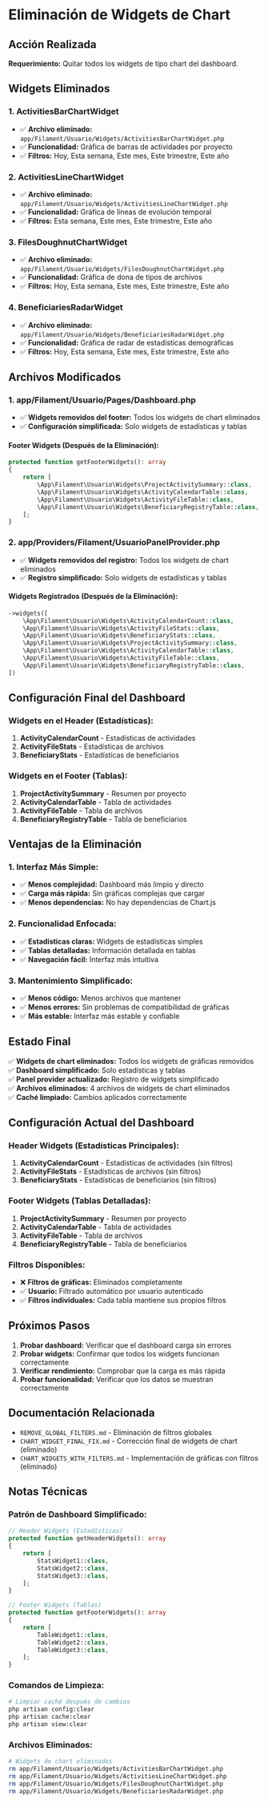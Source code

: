 # Eliminación de Widgets de Chart

## Acción Realizada

**Requerimiento:** Quitar todos los widgets de tipo chart del dashboard.

## Widgets Eliminados

### **1. ActivitiesBarChartWidget**
- ✅ **Archivo eliminado:** `app/Filament/Usuario/Widgets/ActivitiesBarChartWidget.php`
- ✅ **Funcionalidad:** Gráfica de barras de actividades por proyecto
- ✅ **Filtros:** Hoy, Esta semana, Este mes, Este trimestre, Este año

### **2. ActivitiesLineChartWidget**
- ✅ **Archivo eliminado:** `app/Filament/Usuario/Widgets/ActivitiesLineChartWidget.php`
- ✅ **Funcionalidad:** Gráfica de líneas de evolución temporal
- ✅ **Filtros:** Esta semana, Este mes, Este trimestre, Este año

### **3. FilesDoughnutChartWidget**
- ✅ **Archivo eliminado:** `app/Filament/Usuario/Widgets/FilesDoughnutChartWidget.php`
- ✅ **Funcionalidad:** Gráfica de dona de tipos de archivos
- ✅ **Filtros:** Hoy, Esta semana, Este mes, Este trimestre, Este año

### **4. BeneficiariesRadarWidget**
- ✅ **Archivo eliminado:** `app/Filament/Usuario/Widgets/BeneficiariesRadarWidget.php`
- ✅ **Funcionalidad:** Gráfica de radar de estadísticas demográficas
- ✅ **Filtros:** Hoy, Esta semana, Este mes, Este trimestre, Este año

## Archivos Modificados

### **1. app/Filament/Usuario/Pages/Dashboard.php**
- ✅ **Widgets removidos del footer:** Todos los widgets de chart eliminados
- ✅ **Configuración simplificada:** Solo widgets de estadísticas y tablas

#### **Footer Widgets (Después de la Eliminación):**
```php
protected function getFooterWidgets(): array
{
    return [
        \App\Filament\Usuario\Widgets\ProjectActivitySummary::class,
        \App\Filament\Usuario\Widgets\ActivityCalendarTable::class,
        \App\Filament\Usuario\Widgets\ActivityFileTable::class,
        \App\Filament\Usuario\Widgets\BeneficiaryRegistryTable::class,
    ];
}
```

### **2. app/Providers/Filament/UsuarioPanelProvider.php**
- ✅ **Widgets removidos del registro:** Todos los widgets de chart eliminados
- ✅ **Registro simplificado:** Solo widgets de estadísticas y tablas

#### **Widgets Registrados (Después de la Eliminación):**
```php
->widgets([
    \App\Filament\Usuario\Widgets\ActivityCalendarCount::class,
    \App\Filament\Usuario\Widgets\ActivityFileStats::class,
    \App\Filament\Usuario\Widgets\BeneficiaryStats::class,
    \App\Filament\Usuario\Widgets\ProjectActivitySummary::class,
    \App\Filament\Usuario\Widgets\ActivityCalendarTable::class,
    \App\Filament\Usuario\Widgets\ActivityFileTable::class,
    \App\Filament\Usuario\Widgets\BeneficiaryRegistryTable::class,
])
```

## Configuración Final del Dashboard

### **Widgets en el Header (Estadísticas):**
1. **ActivityCalendarCount** - Estadísticas de actividades
2. **ActivityFileStats** - Estadísticas de archivos
3. **BeneficiaryStats** - Estadísticas de beneficiarios

### **Widgets en el Footer (Tablas):**
1. **ProjectActivitySummary** - Resumen por proyecto
2. **ActivityCalendarTable** - Tabla de actividades
3. **ActivityFileTable** - Tabla de archivos
4. **BeneficiaryRegistryTable** - Tabla de beneficiarios

## Ventajas de la Eliminación

### **1. Interfaz Más Simple:**
- ✅ **Menos complejidad:** Dashboard más limpio y directo
- ✅ **Carga más rápida:** Sin gráficas complejas que cargar
- ✅ **Menos dependencias:** No hay dependencias de Chart.js

### **2. Funcionalidad Enfocada:**
- ✅ **Estadísticas claras:** Widgets de estadísticas simples
- ✅ **Tablas detalladas:** Información detallada en tablas
- ✅ **Navegación fácil:** Interfaz más intuitiva

### **3. Mantenimiento Simplificado:**
- ✅ **Menos código:** Menos archivos que mantener
- ✅ **Menos errores:** Sin problemas de compatibilidad de gráficas
- ✅ **Más estable:** Interfaz más estable y confiable

## Estado Final

✅ **Widgets de chart eliminados:** Todos los widgets de gráficas removidos  
✅ **Dashboard simplificado:** Solo estadísticas y tablas  
✅ **Panel provider actualizado:** Registro de widgets simplificado  
✅ **Archivos eliminados:** 4 archivos de widgets de chart eliminados  
✅ **Caché limpiado:** Cambios aplicados correctamente  

## Configuración Actual del Dashboard

### **Header Widgets (Estadísticas Principales):**
1. **ActivityCalendarCount** - Estadísticas de actividades (sin filtros)
2. **ActivityFileStats** - Estadísticas de archivos (sin filtros)
3. **BeneficiaryStats** - Estadísticas de beneficiarios (sin filtros)

### **Footer Widgets (Tablas Detalladas):**
1. **ProjectActivitySummary** - Resumen por proyecto
2. **ActivityCalendarTable** - Tabla de actividades
3. **ActivityFileTable** - Tabla de archivos
4. **BeneficiaryRegistryTable** - Tabla de beneficiarios

### **Filtros Disponibles:**
- ❌ **Filtros de gráficas:** Eliminados completamente
- ✅ **Usuario:** Filtrado automático por usuario autenticado
- ✅ **Filtros individuales:** Cada tabla mantiene sus propios filtros

## Próximos Pasos

1. **Probar dashboard:** Verificar que el dashboard carga sin errores
2. **Probar widgets:** Confirmar que todos los widgets funcionan correctamente
3. **Verificar rendimiento:** Comprobar que la carga es más rápida
4. **Probar funcionalidad:** Verificar que los datos se muestran correctamente

## Documentación Relacionada

- `REMOVE_GLOBAL_FILTERS.md` - Eliminación de filtros globales
- `CHART_WIDGET_FINAL_FIX.md` - Corrección final de widgets de chart (eliminado)
- `CHART_WIDGETS_WITH_FILTERS.md` - Implementación de gráficas con filtros (eliminado)

## Notas Técnicas

### **Patrón de Dashboard Simplificado:**
```php
// Header Widgets (Estadísticas)
protected function getHeaderWidgets(): array
{
    return [
        StatsWidget1::class,
        StatsWidget2::class,
        StatsWidget3::class,
    ];
}

// Footer Widgets (Tablas)
protected function getFooterWidgets(): array
{
    return [
        TableWidget1::class,
        TableWidget2::class,
        TableWidget3::class,
    ];
}
```

### **Comandos de Limpieza:**
```bash
# Limpiar caché después de cambios
php artisan config:clear
php artisan cache:clear
php artisan view:clear
```

### **Archivos Eliminados:**
```bash
# Widgets de chart eliminados
rm app/Filament/Usuario/Widgets/ActivitiesBarChartWidget.php
rm app/Filament/Usuario/Widgets/ActivitiesLineChartWidget.php
rm app/Filament/Usuario/Widgets/FilesDoughnutChartWidget.php
rm app/Filament/Usuario/Widgets/BeneficiariesRadarWidget.php
``` 